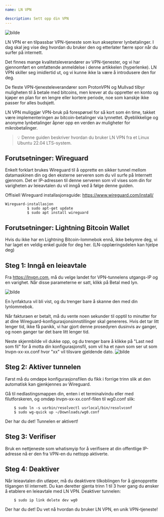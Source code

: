 ```yaml
---
name: LN VPN

description: Sett opp din VPN
---
```


![bilde](assets/cover.webp)

LN VPN er en tilpassbar VPN-tjeneste som kun aksepterer lynbetalinger. I dag skal jeg vise deg hvordan du bruker den og etterlater færre spor når du surfer på internett.

Det finnes mange kvalitetsleverandører av VPN-tjenester, og vi har gjennomført en omfattende anmeldelse i denne artikkelen (hyperlenke). LN VPN skiller seg imidlertid ut, og vi kunne ikke la være å introdusere den for deg.

De fleste VPN-tjenesteleverandører som ProtonVPN og Mullvad tilbyr muligheten til å betale med bitcoins, men krever at du oppretter en konto og kjøper en plan for en lengre eller kortere periode, noe som kanskje ikke passer for alles budsjett.

LN VPN muliggjør VPN-bruk på forespørsel for så kort som én time, takket være implementeringen av bitcoin-betalinger via lynnettet. Øyeblikkelige og anonyme lynbetalinger åpner opp en verden av muligheter for mikrobetalinger.

> 💡 Denne guiden beskriver hvordan du bruker LN VPN fra et Linux Ubuntu 22.04 LTS-system.

## Forutsetninger: Wireguard

Enkelt forklart brukes Wireguard til å opprette en sikker tunnel mellom datamaskinen din og den eksterne serveren som du vil surfe på Internett gjennom. Det er IP-adressen til denne serveren som vil vises som din for varigheten av leieavtalen du vil inngå ved å følge denne guiden.

Offisiell Wireguard installasjonsguide: https://www.wireguard.com/install/

```
Wireguard-installasjon
          $ sudo apt-get update
          $ sudo apt install wireguard
```

## Forutsetninger: Lightning Bitcoin Wallet

Hvis du ikke har en Lightning Bitcoin-lommebok ennå, ikke bekymre deg, vi har laget en veldig enkel guide for deg her. (LN-opplæringsdelen kan hjelpe deg)

## Steg 1: Inngå en leieavtale

Fra https://lnvpn.com, må du velge landet for VPN-tunnelens utgangs-IP og en varighet. Når disse parameterne er satt, klikk på Betal med lyn.

![bilde](assets/1.webp)

En lynfaktura vil bli vist, og du trenger bare å skanne den med din lynlommebok.

Når fakturaen er betalt, må du vente noen sekunder til opptil to minutter for at dine Wireguard-konfigurasjonsinnstillinger skal genereres. Hvis det tar litt lenger tid, ikke få panikk, vi har gjort denne prosedyren dusinvis av ganger, og noen ganger tar det bare litt lenger tid.

Neste skjermbilde vil dukke opp, og du trenger bare å klikke på "Last ned som fil" for å motta din konfigurasjonsfil, som vil ha et navn som ser ut som lnvpn-xx-xx.conf hvor "xx" vil tilsvare gjeldende dato.
![bilde](assets/2.webp)

## Steg 2: Aktiver tunnelen

Først må du omdøpe konfigurasjonsfilen du fikk i forrige trinn slik at den automatisk kan gjenkjennes av Wireguard.

Gå til nedlastingsmappen din, enten i et terminalvindu eller med filutforskeren, og omdøp lnvpn-xx-xx.conf-filen til wg0.conf slik:

```
    $ sudo ln -s usrbin/resolvectl usrlocal/bin/resolvconf
    $ sudo wg-quick up ~/Downloads/wg0.conf
```

Der har du det! Tunnelen er aktivert!

## Steg 3: Verifiser

Bruk en nettjeneste som whatismyip for å verifisere at din offentlige IP-adresse nå er den fra VPN-en du nettopp aktiverte.

## Steg 4: Deaktiver
Når leieavtalen din utløper, må du deaktivere tilkoblingen for å gjenopprette tilgangen til internett. Du kan deretter gjenta trinn 1 til 3 hver gang du ønsker å etablere en leieavtale med LN VPN.
Deaktiver tunnelen:

```
    $ sudo ip link delete dev wg0
```

Der har du det! Du vet nå hvordan du bruker LN VPN, en unik VPN-tjeneste!